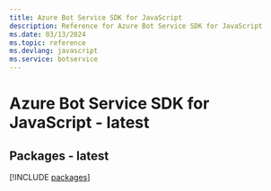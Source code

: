 ```yaml
---
title: Azure Bot Service SDK for JavaScript
description: Reference for Azure Bot Service SDK for JavaScript
ms.date: 03/13/2024
ms.topic: reference
ms.devlang: javascript
ms.service: botservice
---
```

# Azure Bot Service SDK for JavaScript - latest
## Packages - latest
[!INCLUDE [packages](bot-service-index.md)]